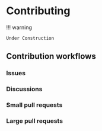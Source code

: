 # Contributing

!!! warning

    Under Construction

## Contribution workflows

### Issues

### Discussions

### Small pull requests

### Large pull requests
